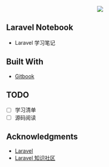 <p align="center"><img src="https://laravel.com/assets/img/components/logo-laravel.svg"></p>

## Laravel Notebook

- Laravel 学习笔记

## Built With

- [Gitbook](https://www.gitbook.com/?t=7)

## TODO

- [ ] 学习清单
- [ ] 源码阅读

## Acknowledgments

- [Laravel](https://laravel.com/)
- [Laravel 知识社区](https://learnku.com/laravel)
